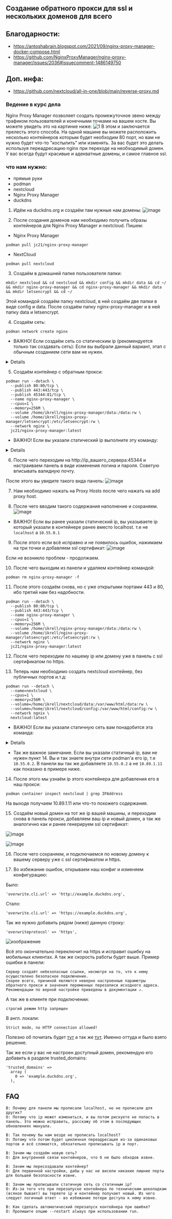 ## Создание обратного прокси для ssl и нескольких доменов для всего

## Благодарности:
- https://antoshabrain.blogspot.com/2021/09/nginx-proxy-manager-docker-compose.html
- https://github.com/NginxProxyManager/nginx-proxy-manager/issues/2036#issuecomment-1486149750

## Доп. инфа:
- https://github.com/nextcloud/all-in-one/blob/main/reverse-proxy.md
  
### Ведение в курс дела
Nginx Proxy Manager позволяет создать промежуточное звено между трафиком пользователей и конечными точками на вашем хосте. Вы можете увидеть это на картинке ниже:
![1](https://raw.githubusercontent.com/WolfAURman/nginx_install_proxy/main/media/1.png)
В этом и заключается прелесть этого способа. На одной машине вы можете расположить несколько контейнеров которым будет необходим 80 порт, но вам не нужно будет что-то "костылить" или изменять.
За вас будет это делать используя переадресацию nginx при переходе на необходимый домен. У вас всегда будут красивые и адекватные домены, и самое главное ssl.

### что нам нужно:
- прямые руки
- podman
- nextcloud
- Nginx Proxy Manager
- duckdns

1. Идём на duckdns.org и создаём там нужные нам домены:
![image](https://github.com/WolfAURman/nginx_install_proxy/assets/93985232/7220c2cf-dbe2-43eb-9106-7556cf8772d6)

2. После создания доменов нам необходимо получить образы контейнеров для Nginx Proxy Manager и nextcloud. Пишем:

- Nginx Proxy Manager
```
podman pull jc21/nginx-proxy-manager
```

- NextCloud
```
podman pull nextcloud
```

3. Создаём в домашней папке пользователя папки:
```
mkdir nextcloud && cd nextcloud && mkdir config && mkdir data && cd ~/ && mkdir nginx-proxy-manager && cd nginx-proxy-manager && mkdir data && mkdir letsencrypt && cd ~/
```

Этой командой создаём папку nextcloud, в ней создаём две папки в виде config и data. После создаём папку nginx-proxy-manager и в ней папку data и letsencrypt.

4. Создаём сеть:

```
podman network create nginx
```


- ВАЖНО! Если создаём сеть со статическим ip (рекомендуется только так создавать сеть):
Если вы выбрали данный вариант, этап c обычным созданием сети вам не нужен.
<details>
  
```
podman network create --subnet 10.55.0.0/16 nginx
```
</details>

5. Создаём контейнер с обратным прокси:

```
podman run --detach \
  --publish 80:80/tcp \
  --publish 443:443/tcp \
  --publish 45344:81/tcp \
  --name nginx-proxy-manager \
  --cpus=1 \
  --memory=256M \
  --volume /home/ikrell/nginx-proxy-manager/data:/data:rw \
  --volume /home/ikrell/nginx-proxy-manager/letsencrypt:/etc/letsencrypt:rw \
  --network nginx \
  jc21/nginx-proxy-manager:latest
```

- ВАЖНО! Если вы указали статический ip выполните эту команду:
<details>
  
```
podman run --detach \
  --publish 80:80/tcp \
  --publish 443:443/tcp \
  --publish 45344:81/tcp \
  --name nginx-proxy-manager \
  --cpus=1 \
  --memory=256M \
  --volume /home/ikrell/nginx-proxy-manager/data:/data:rw \
  --volume /home/ikrell/nginx-proxy-manager/letsencrypt:/etc/letsencrypt:rw \
  --network nginx \
  --ip=10.55.0.1 \
  jc21/nginx-proxy-manager:latest
```
</details>

6. После чего переходим на http://ip_вашего_сервера:45344 и настраиваем панель в виде изменения логина и пароля. Советую вписывать валидную почту.

После этого вы увидите такого вида панель:
![image](https://raw.githubusercontent.com/WolfAURman/nginx_install_proxy/main/media/Screenshot%20from%202023-07-10%2011-58-58.png)

7. Нам необходимо нажать на Proxy Hosts после чего нажать на add proxy host.

8. После чего вводим такого содержания наполнение и сохраняем.
![image](https://raw.githubusercontent.com/WolfAURman/nginx_install_proxy/main/media/Screenshot%20from%202023-07-10%2011-57-31.png)

- ВАЖНО! Если вы ранее указали статический ip, вы указываете ip который указали в контейнере ранее вместо localhost.
т.е не ```localhost``` а ```10.55.0.1```

9. После этого если всё исправно и не появилось ошибок, нажимаем на три точки и добавляем ssl сертификат:
![image](https://raw.githubusercontent.com/WolfAURman/nginx_install_proxy/main/media/2.png)

Если не возникло проблем - продолжаем.

10. После чего выходим из панели и удаляем контейнер командой:
```
podman rm nginx-proxy-manager -f
```

11. После этого создаём снова, но с уже открытыми портами 443 и 80, ибо третий нам без надобности.

```
podman run --detach \
  --publish 80:80/tcp \
  --publish 443:443/tcp \
  --name nginx-proxy-manager \
  --cpus=1 \
  --memory=256M \
  --volume /home/ikrell/nginx-proxy-manager/data:/data:rw \
  --volume /home/ikrell/nginx-proxy-manager/letsencrypt:/etc/letsencrypt:rw \
  --network nginx \
  jc21/nginx-proxy-manager:latest
```

12. После чего переходим по нашему ip или домену уже в панель с ssl сертификатом по https.

13. Теперь нам необходимо создать nextcloud контейнер, без публичных портов и.т.д:

```
podman run --detach \
  --name=nextcloud \
  --cpus=1 \
  --memory=256M \
  --volume=/home/ikrell/nextcloud/data:/var/www/html/data:rw \
  --volume=/home/ikrell/nextcloud/config:/var/www/html/config:rw \
  --network ngnix \
  nextcloud:latest
```

- ВАЖНО! Если вы указали статичную сеть вам понадобится эта команда:

<details>
  
```
podman run --detach \
  --name=nextcloud \
  --cpus=1 \
  --memory=256M \
  --volume=/home/ikrell/nextcloud/data:/var/www/html/data:rw \
  --volume=/home/ikrell/nextcloud/config:/var/www/html/config:rw \
  --network nginx \
    --ip=10.55.0.2 \
  nextcloud:latest
```
</details>

- Так же важное замечание. Если вы указали статичный ip, вам не нужен пункт 14. Вы и так знаете внутри сети podman'a его ip, т.е ```10.55.0.2```. В панели вы так же добавляете ```10.55.0.2``` а не ```10.89.1.11``` как показано в примере ниже.

14. После этого мы узнаём ip этого контейнера для добавления его в наш прокси:
```
podman container inspect nextcloud | grep IPAddress
```
На выходе получаем 10.89.1.11 или что-то похожего содержания.

15. Создаём новый домен на тот же ip вашей машины, и переходим снова в панель прокси, добавляем ваш ip и новый домен, а так же аналогично как и ранее генерируем ssl сертификат:

![image](https://raw.githubusercontent.com/WolfAURman/nginx_install_proxy/main/media/Screenshot%20from%202023-07-10%2011-58-15.png)

![image](https://raw.githubusercontent.com/WolfAURman/nginx_install_proxy/main/media/2.png)

16. После чего сохраняем, и подключаемся по новому домену к вашему серверу уже с ssl сертификатом и https.

17. Во избежание ошибок, открываем наш конфиг и изменяем конфигурацию:

Было:
```
'overwrite.cli.url' => 'http://example.duckdns.org',
```

Стало:
```
'overwrite.cli.url' => 'https://example.duckdns.org',
```

Так же нужно добавить рядом (ниже) данную строку:

```
'overwriteprotocol' => 'https',
```
![изображение](https://github.com/WolfAURman/nginx_install_proxy/assets/93985232/74f7d711-4c25-4d0e-b4f9-bd01808508f2)


Всё это окончательно переключит на https и исправит ошибку на мобильных клиентах. А так же скорость работы будет выше.
Пример ошибки в панели:
```
Сервер создаёт небезопасные ссылки, несмотря на то, что к нему осуществлено безопасное подключение.
Скорее всего, причиной являются неверно настроенные параметры обратного прокси и значения переменных перезаписи исходного адреса.
Рекомендации по верной настройке приведены в документации ↗.
```

А так же в клиенте при подключении:
```
строгий режим http запрещен
```
В англ. локали:
```
Strict mode, no HTTP connection allowed!
```

Полезно об почитать будет [тут](https://qna.habr.com/q/1236040) а так же [тут](https://help.nextcloud.com/t/android-app-error-strict-mode-no-http-connection-allowed/125063). Именно оттуда и было взято решение.

Так же если у вас не настроен доступный домен, рекомендую его добавить в разделе trusted_domains:

```
'trusted_domains' =>
  array (
    0 => 'example.duckdns.org',
  ),
```

## FAQ
```
В: Почему для панели мы прописали localhost, но не прописали для других?
О: Потому что ip может измениться, и вы потом рискуете не попасть в панель. Это можно исправить, расскажу об этом в последующих обновлениях мануала.
```
```
В: Так почему бы нам везде не прописать localhost?
О: Потому что потом будет цикличная переадресация из-за одинаковых портов и всё сломается, обязательно прописывать ip и порт.
```
```
В: Зачем мы создаём новую сеть?
О: Для внутренней связи контейнеров, что б не было обходов извне.
```
```
В: Зачем мы пересоздавали контейнер?
О: Для первичной настройки, дабы у нас не висели никакие лишние порты для большей безопасности извне.
```

```
В: Зачем мы прописывали статичную сеть со статичным ip?
О: Из-за того что при перезапуске контейнера по техническим шоколадкам (всякое бывает) вы теряете ip и контейнер получает новый. Из чего следует логичный ответ - во избежание потери доступа к нему извне.
```

```
В: Как сделать автоматический перезапуск контейнера при ошибке?
О: Пропишите опцию --restart always при использовании run.
```
